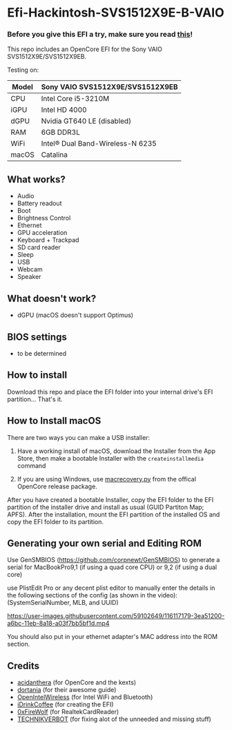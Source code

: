 # Efi-Hackintosh-SVS1512X9E-B-VAIO

### Before you give this EFI a try, make sure you read [this](#Generating-your-own-serial-and-Editing-ROM)!

This repo includes an OpenCore EFI for the Sony VAIO SVS1512X9E/SVS1512X9EB.

Testing on:

Model | Sony VAIO SVS1512X9E/SVS1512X9EB
------------- | ---------------
CPU | Intel Core i5-3210M
iGPU | Intel HD 4000
dGPU | Nvidia GT640 LE (disabled)
RAM | 6GB DDR3L
WiFi | Intel® Dual Band-Wireless-N 6235
macOS | Catalina

## What works?

- Audio
- Battery readout
- Boot
- Brightness Control
- Ethernet
- GPU acceleration
- Keyboard + Trackpad
- SD card reader
- Sleep
- USB
- Webcam
- Speaker

## What doesn't work?

- dGPU (macOS doesn't support Optimus)

## BIOS settings

- to be determined

## How to install

Download this repo and place the EFI folder into your internal drive's EFI partition... That's it.


## How to Install macOS

There are two ways you can make a USB installer:

1. Have a working install of macOS, download the Installer from the App Store, then make a bootable Installer with the `createinstallmedia` command

2. If you are using Windows, use [macrecovery.py](https://dortania.github.io/OpenCore-Install-Guide/installer-guide/winblows-install.html) from the offical OpenCore release package.

After you have created a bootable Installer, copy the EFI folder to the EFI partition of the installer drive and install as usual (GUID Partiton Map; APFS). After the installation, mount the EFI partition of the installed OS and copy the EFI folder to its partition.

## Generating your own serial and Editing ROM

Use GenSMBIOS (https://github.com/corpnewt/GenSMBIOS) to generate a serial for MacBookPro9,1 (if using a quad core CPU) or 9,2 (if using a dual core)

use PlistEdit Pro or any decent plist editor to manually enter the details in the following sections of the config (as shown in the video): (SystemSerialNumber, MLB, and UUID)

https://user-images.githubusercontent.com/59102649/116117179-3ea51200-a6bc-11eb-8a18-a03f7bb5bf1d.mp4

You should also put in your ethernet adapter's MAC address into the ROM section.

## Credits

* [acidanthera](https://github.com/acidanthera) (for OpenCore and the kexts)
* [dortania](https://dortania.github.io/OpenCore-Install-Guide/) (for their awesome guide)
* [OpenIntelWireless](https://github.com/OpenIntelWireless) (for Intel WiFi and Bluetooth)
* [iDrinkCoffee](https://github.com/huhugh221) (for creating the EFI)
* [0xFireWolf](https://github.com/0xFireWolf) (for RealtekCardReader)
* [TECHNIKVERBOT](https://github.com/TECHNIKVERBOT) (for fixing alot of the unneeded and missing stuff)

